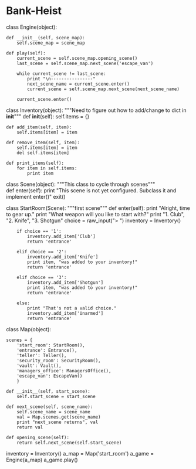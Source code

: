 # Bank-Heist

class Engine(object):
	
	def __init__(self, scene_map):
		self.scene_map = scene_map
		
	def play(self):
		current_scene = self.scene_map.opening_scene()
		last_scene = self.scene_map.next_scene('escape_van')
		
		while current_scene != last_scene:
			print "\n----------------"
			next_scene_name = current_scene.enter()
			current_scene = self.scene_map.next_scene(next_scene_name)
			
		current_scene.enter()

class Inventory(object):
	"""Need to figure out how to add/change to dict in __init__"""
	def __init__(self):
		self.items = {}
	
	def add_item(self, item):
		self.items[item] = item
			
	def remove_item(self, item):
		self.items[item] = item
		del self.items[item]
		
	def print_items(self):
		for item in self.items:
			print item		

class Scene(object): 
  """This class to cycle through scenes"""	
	def enter(self):
		print "This scene is not yet configured. Subclass it and implement enter()"
		exit()

class StartRoom(Scene):
	"""first scene"""
	def enter(self):
		print "Alright, time to gear up."
		print "What weapon will you like to start with?"
		print "1. Club", "2. Knife", "3. Shotgun"
		choice = raw_input("> ")
		inventory = Inventory()
		
		if choice == '1':
			inventory.add_item['Club']
			return 'entrance'
	
		elif choice == '2':
			inventory.add_item['Knife']
			print item, "was added to your inventory!"
			return 'entrance'
	
		elif choice == '3':
			inventory.add_item['Shotgun']
			print item, "was added to your inventory!"
			return 'entrance'
			
		else:
			print "That's not a valid choice."
			inventory.add_item['Unarmed']
			return 'entrance'
			
			
class Map(object):

	scenes = {
	    'start_room': StartRoom(),
	    'entrance': Entrance(),
	    'teller': Teller(),
	    'security_room': SecurityRoom(),
	    'vault': Vault(),
	    'managers_office': ManagersOffice(),
	    'escape_van': EscapeVan()
	    }

	def __init__(self, start_scene):
		self.start_scene = start_scene
	
	def next_scene(self, scene_name):
		self.scene_name = scene_name
		val = Map.scenes.get(scene_name)
		print "next_scene returns", val
		return val
		
	def opening_scene(self):
		return self.next_scene(self.start_scene)
		
		
inventory = Inventory()
a_map = Map('start_room')
a_game = Engine(a_map)
a_game.play()
